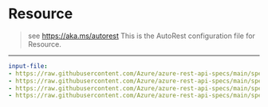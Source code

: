 # Resource
> see https://aka.ms/autorest
This is the AutoRest configuration file for Resource.
---
``` yaml $(java)
input-file:
- https://raw.githubusercontent.com/Azure/azure-rest-api-specs/main/specification/network/resource-manager/Microsoft.Network/stable/2019-06-01/network.json
- https://raw.githubusercontent.com/Azure/azure-rest-api-specs/main/specification/network/resource-manager/Microsoft.Network/stable/2019-06-01/networkInterface.json
- https://raw.githubusercontent.com/Azure/azure-rest-api-specs/main/specification/network/resource-manager/Microsoft.Network/stable/2019-06-01/networkSecurityGroup.json
- https://raw.githubusercontent.com/Azure/azure-rest-api-specs/main/specification/network/resource-manager/Microsoft.Network/stable/2019-06-01/vmssNetworkInterface.json
```
